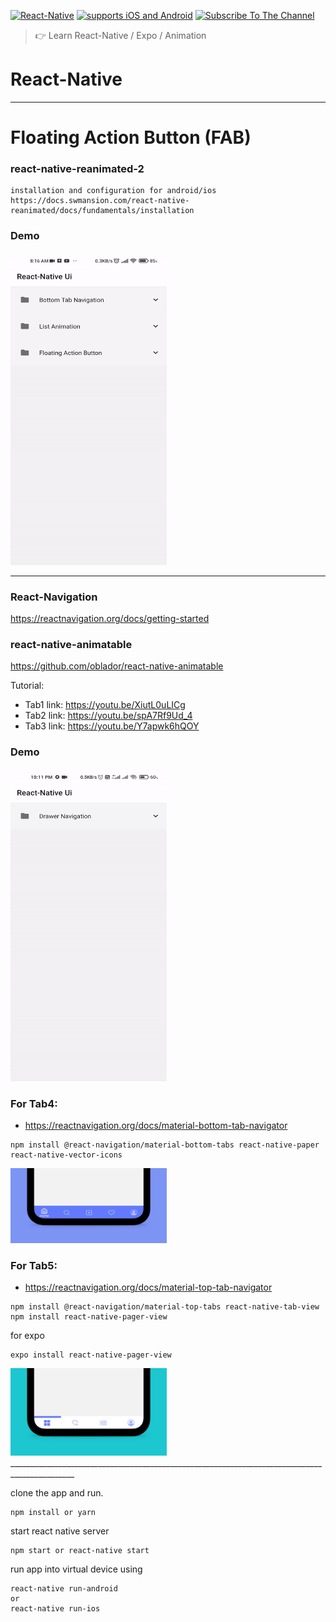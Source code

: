 [![React-Native](https://img.shields.io/badge/React%20Native-333.svg?style=for-the-badge&logo=react&labelColor=4630eb&logoWidth=30&logoColor=fff)](https://reactnative.dev/) [![supports iOS and Android](https://img.shields.io/badge/Getting%20Started-4630EB.svg?style=for-the-badge&labelColor=000)](https://reactnative.dev/docs/getting-started) [![Subscribe To The Channel](https://img.shields.io/badge/Subscribe-red.svg?style=for-the-badge&logo=youtube&labelColor=red&logoWidth=20&logoColor=fff)](https://www.youtube.com/channel/UCC6L3eilEVJhhqiAdepWcng)

<blockquote>
👉 Learn React-Native / Expo / Animation 
</blockquote>

# React-Native
_____________________________________________________________________
# Floating Action Button (FAB)

### react-native-reanimated-2
```
installation and configuration for android/ios
https://docs.swmansion.com/react-native-reanimated/docs/fundamentals/installation
```
### Demo
<img src="/gif/FAB-demo.gif" width="250" height="500" />

_____________________________________________________________________
### React-Navigation
https://reactnavigation.org/docs/getting-started

### react-native-animatable
https://github.com/oblador/react-native-animatable

Tutorial:
* Tab1 link: https://youtu.be/XiutL0uLICg
* Tab2 link: https://youtu.be/spA7Rf9Ud_4
* Tab3 link: https://youtu.be/Y7apwk6hQOY

### Demo
<img src="/gif/anim-Tab.gif" width="250" height="500" />


### For Tab4:
* https://reactnavigation.org/docs/material-bottom-tab-navigator
```
npm install @react-navigation/material-bottom-tabs react-native-paper react-native-vector-icons
```
<img src="/gif/tab4.jpg" width="250" height="120" />

### For Tab5:
* https://reactnavigation.org/docs/material-top-tab-navigator
```
npm install @react-navigation/material-top-tabs react-native-tab-view
npm install react-native-pager-view
```
for expo
```
expo install react-native-pager-view
```

<img src="/gif/tab5.jpg" width="250" height="140" />
______________________________________________________________________________________________

clone the app and run.
```
npm install or yarn
```
start react native server
```
npm start or react-native start
```
run app into virtual device using
```
react-native run-android 
or
react-native run-ios
```
